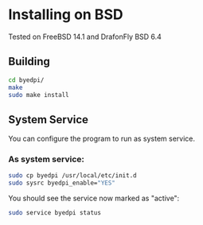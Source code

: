 # Installing on BSD

Tested on FreeBSD 14.1 and DrafonFly BSD 6.4

## Building
```sh
cd byedpi/
make
sudo make install
```

## System Service

You can configure the program to run as system service.

### As system service:

```sh
sudo cp byedpi /usr/local/etc/init.d
sudo sysrc byedpi_enable="YES"
```

You should see the service now marked as "active":
```sh
sudo service byedpi status
```

